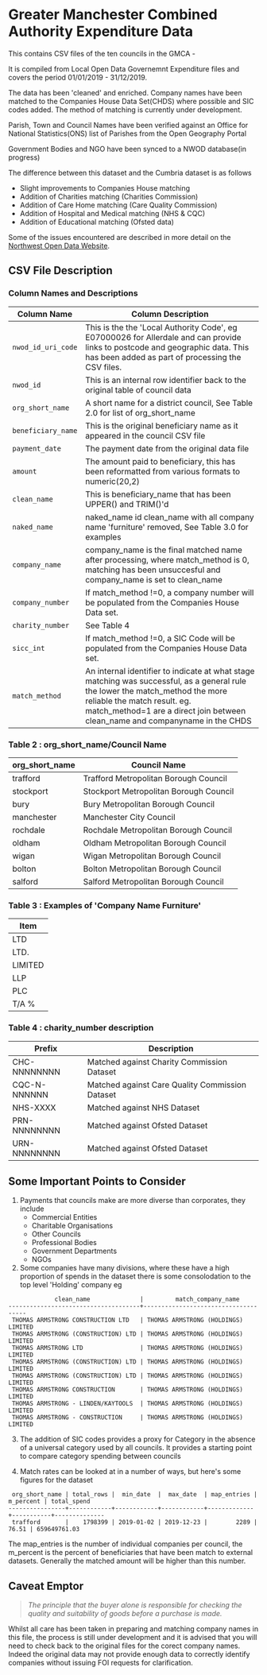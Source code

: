 # Greater Manchester Combined Authority Expenditure Data

This contains CSV files of the ten councils in the GMCA - 

It is compiled from Local Open Data Governemnt Expenditure files and 
covers the period 01/01/2019 - 31/12/2019.

The data has been 'cleaned' and enriched. Company names have been matched
to the Companies House Data Set(CHDS) where possible and SIC codes added. The
method of matching is currently under development.

Parish, Town and Council Names have been verified against an Office for National 
Statistics(ONS) list of Parishes from the Open Geography Portal

Government Bodies and NGO have been synced to a NWOD database(in progress)

The difference between this dataset and the Cumbria dataset is as follows
* Slight improvements to Companies House matching
* Addition of Charities matching (Charities Commission)
* Addition of  Care Home matching (Care Quality Commission)
* Addition of Hospital and Medical matching (NHS & CQC)
* Addition of Educational matching (Ofsted data)

Some of the issues encountered are described in more detail on the 
[Northwest Open Data Website](http://www.northwestopendata.org.uk/).

## CSV File Description
### Column Names and Descriptions
| Column Name       | Column Description                                                   |
|-------------------|----------------------------------------------------------------------|
|`nwod_id_uri_code` | This is the the 'Local Authority Code', eg E07000026 for Allerdale and can provide links to postcode and geographic data. This has been added as part of processing the CSV files. |
|`nwod_id`          | This is an internal row identifier back to the original table of council data |
|`org_short_name`   | A short name for a district council, See Table 2.0 for list of org_short_name |
|`beneficiary_name` | This is the original beneficiary name as it appeared in the council CSV file |
|`payment_date`     | The payment date from the original data file |
|`amount`           | The amount paid to beneficiary, this has been reformatted from various formats to numeric(20,2) |
|`clean_name`       | This is beneficiary_name that has been UPPER() and TRIM()'d |
|`naked_name`       | naked_name id clean_name with all company name 'furniture' removed, See Table 3.0 for examples |
|`company_name`     | company_name is the final matched name after processing, where match_method is 0, matching has been unsuccesful and company_name is set to clean_name |
|`company_number`   | If match_method !=0, a company number will be populated from the Companies House Data set. |
|`charity_number`   | See Table 4 |
|`sicc_int`         |  If match_method !=0, a SIC Code will be populated from the Companies House Data set. |
|`match_method`     | An internal identifier to indicate at what stage matching was successful, as a general rule the lower the match_method the more reliable the match result. eg. match_method=1 are a direct join between clean_name and companyname in the CHDS |


### Table 2 : org_short_name/Council Name
| org_short_name | Council Name                            |
|----------------|-----------------------------------------|
| trafford       | Trafford Metropolitan Borough Council   |
| stockport      | Stockport Metropolitan Borough Council  |
| bury           | Bury  Metropolitan Borough Council      |
| manchester     | Manchester City Council                 |
| rochdale       | Rochdale Metropolitan Borough Council   |
| oldham         | Oldham Metropolitan Borough Council     |
| wigan          | Wigan Metropolitan Borough Council      |
| bolton         | Bolton Metropolitan Borough Council     |
| salford        | Salford Metropolitan Borough Council    |

### Table 3 : Examples of 'Company Name Furniture'
| Item |
|------|
| LTD |
| LTD. |
| LIMITED |
| LLP |
| PLC |
| T/A % |

### Table 4 : charity_number description
| Prefix       | Description |
|--------------|--------------|
| CHC-NNNNNNNN | Matched against Charity Commission Dataset
| CQC-N-NNNNNN | Matched against Care Quality Commission Dataset
| NHS-XXXX     | Matched against NHS Dataset
| PRN-NNNNNNNN | Matched against Ofsted Dataset
| URN-NNNNNNNN | Matched against Ofsted Dataset


## Some Important Points to Consider
1. Payments that councils make are more diverse than corporates, they include
   * Commercial Entities
   * Charitable Organisations
   * Other Councils
   * Professional Bodies
   * Government Departments
   * NGOs
2. Some companies have many divisions, where these have a high proportion of spends 
in the dataset there is some consolodation to the top level 'Holding' company
eg

````
             clean_name              |         match_company_name
-------------------------------------+-------------------------------------
 THOMAS ARMSTRONG CONSTRUCTION LTD   | THOMAS ARMSTRONG (HOLDINGS) LIMITED
 THOMAS ARMSTRONG (CONSTRUCTION) LTD | THOMAS ARMSTRONG (HOLDINGS) LIMITED
 THOMAS ARMSTRONG LTD                | THOMAS ARMSTRONG (HOLDINGS) LIMITED
 THOMAS ARMSTRONG (CONSTRUCTION) LTD | THOMAS ARMSTRONG (HOLDINGS) LIMITED
 THOMAS ARMSTRONG (CONSTRUCTION) LTD | THOMAS ARMSTRONG (HOLDINGS) LIMITED
 THOMAS ARMSTRONG CONSTRUCTION       | THOMAS ARMSTRONG (HOLDINGS) LIMITED
 THOMAS ARMSTRONG - LINDEN/KAYTOOLS  | THOMAS ARMSTRONG (HOLDINGS) LIMITED
 THOMAS ARMSTRONG - CONSTRUCTION     | THOMAS ARMSTRONG (HOLDINGS) LIMITED
````

3. The addition of SIC codes provides a proxy for Category in the absence of 
a universal category used by all councils. It provides a starting point to compare 
category spending between councils

4. Match rates can be looked at in a number of ways, but here's some figures for the dataset

````
 org_short_name | total_rows |  min_date  |  max_date  | map_entries | m_percent | total_spend
----------------+------------+------------+------------+-------------+-----------+--------------
 trafford       |    1798399 | 2019-01-02 | 2019-12-23 |        2289 |     76.51 | 659649761.03
````
The map_entries is the number of individual companies per council, the m_percent is the percent
of beneficiaries that have been match to external datasets. Generally the matched amount will be 
higher than this number.

## Caveat Emptor
> _The principle that the buyer alone is responsible for checking the quality and suitability of goods before a purchase is made._

Whilst all care has been taken in preparing and matching company names in this file, the 
process is still under development and it is advised that you will need to check back to 
the original files for the corect company names. Indeed the original data may not provide
enough data to correctly identify companies without issuing FOI requests for clarification.
